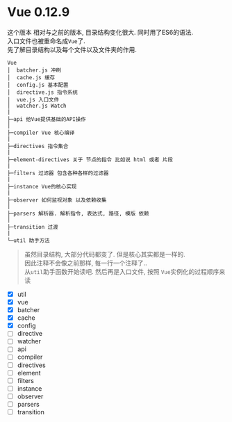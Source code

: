 # Vue 0.12.9

这个版本 相对与之前的版本, 目录结构变化很大. 同时用了ES6的语法.  
入口文件也被重命名成`Vue`了.  
先了解目录结构以及每个文件以及文件夹的作用.  

```
Vue
│  batcher.js 冲刷
│  cache.js 缓存
│  config.js 基本配置
│  directive.js 指令系统
│  vue.js 入口文件
│  watcher.js Watch
|
├─api 给Vue提供基础的API操作
│
├─compiler Vue 核心编译
|
├─directives 指令集合
|
├─element-directives 关于 节点的指令 比如说 html 或者 片段
|
├─filters 过滤器 包含各种各样的过滤器
|
├─instance Vue的核心实现
|
├─observer 如何监视对象 以及依赖收集
│
├─parsers 解析器. 解析指令, 表达式, 路径, 模版 依赖
│
├─transition 过渡
|
└─util 助手方法
```

> 虽然目录结构, 大部分代码都变了. 但是核心其实都是一样的.  
> 因此注释不会像之前那样, 每一行一个注释了..  
> 从`util`助手函数开始读吧. 然后再是入口文件, 按照 `Vue`实例化的过程顺序来读


- [x] util
- [x] vue
- [x] batcher
- [x] cache
- [x] config
- [ ] directive
- [ ] watcher
- [ ] api
- [ ] compiler
- [ ] directives
- [ ] element
- [ ] filters
- [ ] instance
- [ ] observer
- [ ] parsers
- [ ] transition